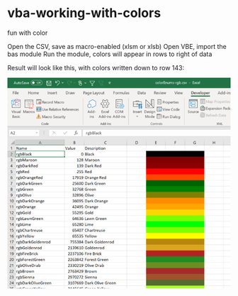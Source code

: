 # vba-working-with-colors

fun with color

Open the CSV, save as macro-enabled (xlsm or xlsb)
Open VBE, import the bas module
Run the module, colors will appear in rows to right of data

Result will look like this, with colors written down to row 143:

![Result](https://github.com/altf11-dot-com/vba-working-with-colors/blob/master/resulting-sheet-looks-like.PNG)